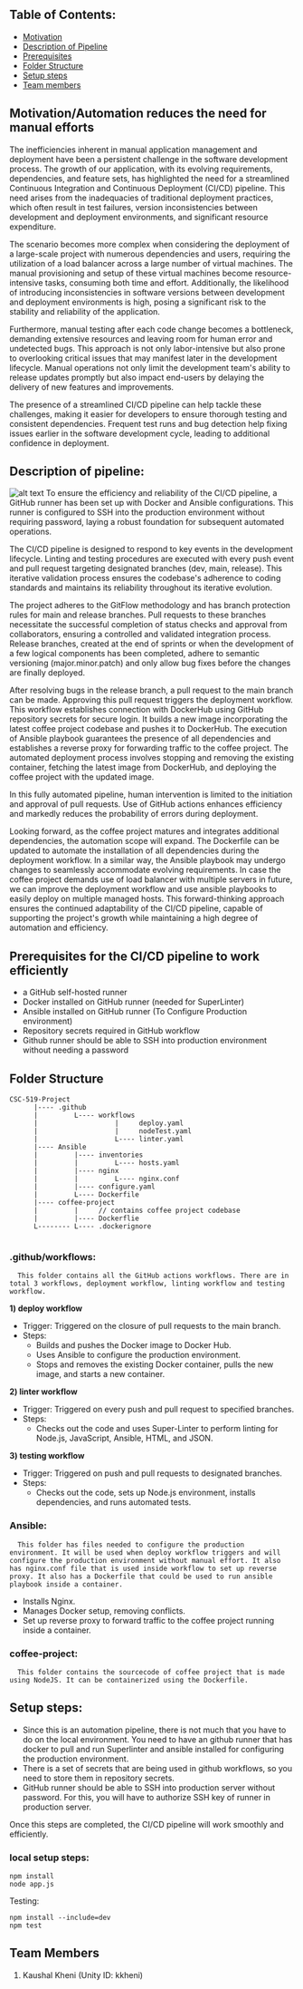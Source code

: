 ## Table of Contents:
* [Motivation](#motivation)
* [Description of Pipeline](#pipeline-description)
* [Prerequisites](#prerequisites)
* [Folder Structure](#folder-structure)
* [Setup steps](#setup)
* [Team members](team-members)

<a name="motivation"></a>
## Motivation/Automation reduces the need for manual efforts
The inefficiencies inherent in manual application management and deployment have been a persistent challenge in the software development process. The growth of our application, with its evolving requirements, dependencies, and feature sets, has highlighted the need for a streamlined Continuous Integration and Continuous Deployment (CI/CD) pipeline. This need arises from the inadequacies of traditional deployment practices, which often result in test failures, version inconsistencies between development and deployment environments, and significant resource expenditure.

The scenario becomes more complex when considering the deployment of a large-scale project with numerous dependencies and users, requiring the utilization of a load balancer across a large number of virtual machines. The manual provisioning and setup of these virtual machines become resource-intensive tasks, consuming both time and effort. Additionally, the likelihood of introducing inconsistencies in software versions between development and deployment environments is high, posing a significant risk to the stability and reliability of the application.

Furthermore, manual testing after each code change becomes a bottleneck, demanding extensive resources and leaving room for human error and undetected bugs. This approach is not only labor-intensive but also prone to overlooking critical issues that may manifest later in the development lifecycle. Manual operations not only limit the development team's ability to release updates promptly but also impact end-users by delaying the delivery of new features and improvements.

The presence of a streamlined CI/CD pipeline can help tackle these challenges, making it easier for developers to ensure thorough testing and consistent dependencies. Frequent test runs and bug detection help fixing issues earlier in the software development cycle, leading to additional confidence in deployment.

<a name="pipeline-description"></a>
## Description of pipeline:
![alt text](https://github.com/kskheni/ci-cd-project/blob/main/PROJECT_REPORT_PIPELINE.png)
To ensure the efficiency and reliability of the CI/CD pipeline, a GitHub runner has been set up with Docker and Ansible configurations. This runner is configured to SSH into the production environment without requiring password, laying a robust foundation for subsequent automated operations.

The CI/CD pipeline is designed to respond to key events in the development lifecycle. Linting and testing procedures are executed with every push event and pull request targeting designated branches (dev, main, release). This iterative validation process ensures the codebase's adherence to coding standards and maintains its reliability throughout its iterative evolution.

The project adheres to the GitFlow methodology and has branch protection rules for main and release branches. Pull requests to these branches necessitate the successful completion of status checks and approval from collaborators, ensuring a controlled and validated integration process. Release branches, created at the end of sprints or when the development of a few logical components has been completed, adhere to semantic versioning (major.minor.patch) and only allow bug fixes before the changes are finally deployed.

After resolving bugs in the release branch, a pull request to the main branch can be made. Approving this pull request triggers the deployment workflow. This workflow establishes connection with DockerHub using GitHub repository secrets for secure login. It builds a new image incorporating the latest coffee project codebase and pushes it to DockerHub. The execution of Ansible playbook guarantees the presence of all dependencies and establishes a reverse proxy for forwarding traffic to the coffee project. The automated deployment process involves stopping and removing the existing container, fetching the latest image from DockerHub, and deploying the coffee project with the updated image.

In this fully automated pipeline, human intervention is limited to the initiation and approval of pull requests. Use of GitHub actions enhances efficiency and markedly reduces the probability of errors during deployment.

Looking forward, as the coffee project matures and integrates additional dependencies, the automation scope will expand. The Dockerfile can be updated to automate the installation of all dependencies during the deployment workflow. In a similar way, the Ansible playbook may undergo changes to seamlessly accommodate evolving requirements. In case the coffee project demands use of load balancer with multiple servers in future, we can improve the deployment workflow and use ansible playbooks to easily deploy on multiple managed hosts. This forward-thinking approach ensures the continued adaptability of the CI/CD pipeline, capable of supporting the project's growth while maintaining a high degree of automation and efficiency.

<a name="prerequisites"></a>
## Prerequisites for the CI/CD pipeline to work efficiently
* a GitHub self-hosted runner
* Docker installed on GitHub runner (needed for SuperLinter)
* Ansible installed on GitHub runner (To Configure Production environment)
* Repository secrets required in GitHub workflow
* Github runner should be able to SSH into production environment without needing a password

<a name="folder-structure"></a>
## Folder Structure
```
CSC-519-Project
      |---- .github
      |         L---- workflows
      |                   |     deploy.yaml
      |                   |     nodeTest.yaml
      |                   L---- linter.yaml
      |---- Ansible
      |         |---- inventories
      |         |         L---- hosts.yaml    
      |         |---- nginx
      |         |         L---- nginx.conf
      |         |---- configure.yaml
      |         L---- Dockerfile
      |---- coffee-project
      |         |     // contains coffee project codebase
      |         |---- Dockerflie  
      L-------- L---- .dockerignore
      
```

### .github/workflows:
      This folder contains all the GitHub actions workflows. There are in total 3 workflows, deployment workflow, linting workflow and testing workflow.
<b>1) deploy workflow</b>
* Trigger: Triggered on the closure of pull requests to the main branch. 
* Steps: 
   * Builds and pushes the Docker image to Docker Hub. 
   * Uses Ansible to configure the production environment. 
   * Stops and removes the existing Docker container, pulls the new image, and starts a new container. 

<b>2) linter workflow</b>
* Trigger: Triggered on every push and pull request to specified branches. 
* Steps: 
   * Checks out the code and uses Super-Linter to perform linting for Node.js, JavaScript, Ansible, HTML, and JSON. 

<b>3) testing workflow</b>
* Trigger: Triggered on push and pull requests to designated branches.
* Steps: 
   * Checks out the code, sets up Node.js environment, installs dependencies, and runs automated tests. 

### Ansible:
      This folder has files needed to configure the production environment. It will be used when deploy workflow triggers and will configure the production environment without manual effort. It also has nginx.conf file that is used inside workflow to set up reverse proxy. It also has a Dockerfile that could be used to run ansible playbook inside a container.
* Installs Nginx.
* Manages Docker setup, removing conflicts.
* Set up reverse proxy to forward traffic to the coffee project running inside a container.

### coffee-project:
      This folder contains the sourcecode of coffee project that is made using NodeJS. It can be containerized using the Dockerfile.

<a name="setup"></a>
## Setup steps:
- Since this is an automation pipeline, there is not much that you have to do on the local environment. You need to have an github runner that has docker to pull and run Superlinter and ansible installed for configuring the production environment.
- There is a set of secrets that are being used in github workflows, so you need to store them in repository secrets.
- GitHub runner should be able to SSH into production server without password. For this, you will have to authorize SSH key of runner in production server.

Once this steps are completed, the CI/CD pipeline will work smoothly and efficiently.

### local setup steps:

```
npm install
node app.js
```

Testing:
```
npm install --include=dev
npm test
```

<a name="team-members"></a>
## Team Members

1) Kaushal Kheni (Unity ID: kkheni)

